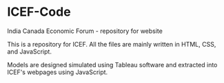 # ICEF-Code
India Canada Economic Forum - repository for website

This is a repository for ICEF. All the files are mainly written in HTML, CSS, and JavaScript. 

Models are designed simulated using Tableau software and extracted into ICEF's webpages using JavaScript. 
